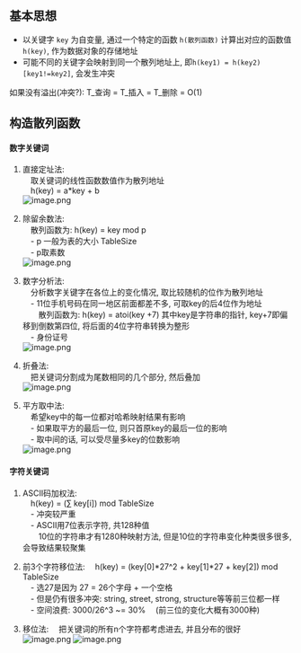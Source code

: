 ## 基本思想
- 以关键字 `key` 为自变量, 通过一个特定的函数 `h(散列函数)` 计算出对应的函数值 `h(key)`, 作为数据对象的存储地址   
- 可能不同的关键字会映射到同一个散列地址上, 即`h(key1) = h(key2) [key1!=key2]`, 会发生冲突   
   
如果没有溢出(冲突?): T_查询 = T_插入 = T_删除 = O(1)   
   
## 构造散列函数
#### 数字关键词
1. 直接定址法:   
&emsp;取关键词的线性函数数值作为散列地址   
&emsp;h(key) = a*key + b   
![image.png](https://upload-images.jianshu.io/upload_images/12014150-b5a3cbb9fea87ff9.png?imageMogr2/auto-orient/strip%7CimageView2/2/w/1240)

2. 除留余数法:   
&emsp;散列函数为: h(key) = key mod p   
&emsp;- p 一般为表的大小 TableSize   
&emsp;- p取素数   
![image.png](https://upload-images.jianshu.io/upload_images/12014150-1b5dbb6a122cc1ae.png?imageMogr2/auto-orient/strip%7CimageView2/2/w/1240)

3. 数字分析法:   
&emsp;分析数字关键字在各位上的变化情况, 取比较随机的位作为散列地址   
&emsp;- 11位手机号码在同一地区前面都差不多, 可取key的后4位作为地址   
&emsp;&emsp;散列函数为: h(key) = atoi(key +7)   其中key是字符串的指针, key+7即偏移到倒数第四位, 将后面的4位字符串转换为整形   
&emsp;- 身份证号   
![image.png](https://upload-images.jianshu.io/upload_images/12014150-b3cf813f5cafb8c5.png?imageMogr2/auto-orient/strip%7CimageView2/2/w/1240)

4. 折叠法:   
&emsp;把关键词分割成为尾数相同的几个部分, 然后叠加   
![image.png](https://upload-images.jianshu.io/upload_images/12014150-d4851c9d8c2b3cce.png?imageMogr2/auto-orient/strip%7CimageView2/2/w/1240)

5. 平方取中法:   
&emsp;希望key中的每一位都对哈希映射结果有影响   
&emsp;- 如果取平方的最后一位, 则只首原key的最后一位的影响   
&emsp;- 取中间的话, 可以受尽量多key的位数影响   
![image.png](https://upload-images.jianshu.io/upload_images/12014150-0ec2e8566d47e96b.png?imageMogr2/auto-orient/strip%7CimageView2/2/w/1240)


#### 字符关键词
1. ASCII码加权法:   
&emsp;h(key) = (∑ key[i]) mod TableSize   
&emsp;- 冲突较严重   
&emsp;- ASCII用7位表示字符, 共128种值    
&emsp;&emsp;10位的字符串才有1280种映射方法, 但是10位的字符串变化种类很多很多, 会导致结果较聚集   

2. 前3个字符移位法:
&emsp;h(key) = (key[0]*27^2 + key[1]*27 + key[2]) mod TableSize   
&emsp;- 选27是因为 27 = 26个字母 + 一个空格   
&emsp;- 但是仍有很多冲突: string, street, strong, structure等等前三位都一样   
&emsp;- 空间浪费: 3000/26^3 ~= 30% &emsp;(前三位的变化大概有3000种)   

3. 移位法:
&emsp;把关键词的所有n个字符都考虑进去, 并且分布的很好   
![image.png](https://upload-images.jianshu.io/upload_images/12014150-bb0386e70fc614f6.png?imageMogr2/auto-orient/strip%7CimageView2/2/w/1240)
![image.png](https://upload-images.jianshu.io/upload_images/12014150-3a130fd9181f5bad.png?imageMogr2/auto-orient/strip%7CimageView2/2/w/1240)

